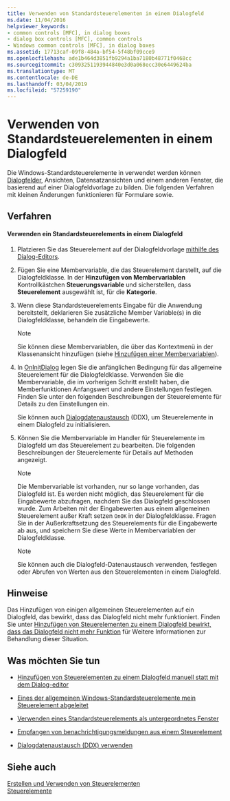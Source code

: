 ```yaml
---
title: Verwenden von Standardsteuerelementen in einem Dialogfeld
ms.date: 11/04/2016
helpviewer_keywords:
- common controls [MFC], in dialog boxes
- dialog box controls [MFC], common controls
- Windows common controls [MFC], in dialog boxes
ms.assetid: 17713caf-09f8-484a-bf54-5f48bf09cce9
ms.openlocfilehash: ade1b464d3851fb9294a1ba7180b48771f0468cc
ms.sourcegitcommit: c3093251193944840e3d0a068ecc30e6449624ba
ms.translationtype: MT
ms.contentlocale: de-DE
ms.lasthandoff: 03/04/2019
ms.locfileid: "57259190"
---
```

# <a name="using-common-controls-in-a-dialog-box"></a>Verwenden von Standardsteuerelementen in einem Dialogfeld

Die Windows-Standardsteuerelemente in verwendet werden können [Dialogfelder](../mfc/dialog-boxes.md), Ansichten, Datensatzansichten und einem anderen Fenster, die basierend auf einer Dialogfeldvorlage zu bilden. Die folgenden Verfahren mit kleinen Änderungen funktionieren für Formulare sowie.

## <a name="procedures"></a>Verfahren

#### <a name="to-use-a-common-control-in-a-dialog-box"></a>Verwenden ein Standardsteuerelements in einem Dialogfeld

1. Platzieren Sie das Steuerelement auf der Dialogfeldvorlage [mithilfe des Dialog-Editors](../mfc/using-the-dialog-editor-to-add-controls.md).

1. Fügen Sie eine Membervariable, die das Steuerelement darstellt, auf die Dialogfeldklasse. In der **Hinzufügen von Membervariablen** Kontrollkästchen **Steuerungsvariable** und sicherstellen, dass **Steuerelement** ausgewählt ist, für die **Kategorie**.

1. Wenn diese Standardsteuerelements Eingabe für die Anwendung bereitstellt, deklarieren Sie zusätzliche Member Variable(s) in die Dialogfeldklasse, behandeln die Eingabewerte.

    > [!NOTE]
    >  Sie können diese Membervariablen, die über das Kontextmenü in der Klassenansicht hinzufügen (siehe [Hinzufügen einer Membervariablen](../ide/adding-a-member-variable-visual-cpp.md)).

1. In [OnInitDialog](../mfc/reference/cdialog-class.md#oninitdialog) legen Sie die anfänglichen Bedingung für das allgemeine Steuerelement für die Dialogfeldklasse. Verwenden Sie die Membervariable, die im vorherigen Schritt erstellt haben, die Memberfunktionen Anfangswert und andere Einstellungen festlegen. Finden Sie unter den folgenden Beschreibungen der Steuerelemente für Details zu den Einstellungen ein.

   Sie können auch [Dialogdatenaustausch](../mfc/dialog-data-exchange-and-validation.md) (DDX), um Steuerelemente in einem Dialogfeld zu initialisieren.

1. Können Sie die Membervariable im Handler für Steuerelemente im Dialogfeld um das Steuerelement zu bearbeiten. Die folgenden Beschreibungen der Steuerelemente für Details auf Methoden angezeigt.

    > [!NOTE]
    >  Die Membervariable ist vorhanden, nur so lange vorhanden, das Dialogfeld ist. Es werden nicht möglich, das Steuerelement für die Eingabewerte abzufragen, nachdem Sie das Dialogfeld geschlossen wurde. Zum Arbeiten mit der Eingabewerten aus einem allgemeinen Steuerelement außer Kraft setzen `OnOK` in der Dialogfeldklasse. Fragen Sie in der Außerkraftsetzung des Steuerelements für die Eingabewerte ab aus, und speichern Sie diese Werte in Membervariablen der Dialogfeldklasse.

    > [!NOTE]
    >  Sie können auch die Dialogfeld-Datenaustausch verwenden, festlegen oder Abrufen von Werten aus den Steuerelementen in einem Dialogfeld.

## <a name="remarks"></a>Hinweise

Das Hinzufügen von einigen allgemeinen Steuerelementen auf ein Dialogfeld, das bewirkt, dass das Dialogfeld nicht mehr funktioniert. Finden Sie unter [Hinzufügen von Steuerelementen zu einem Dialogfeld bewirkt, dass das Dialogfeld nicht mehr Funktion](../windows/adding-controls-to-a-dialog-causes-the-dialog-to-no-longer-function.md) für Weitere Informationen zur Behandlung dieser Situation.

## <a name="what-do-you-want-to-do"></a>Was möchten Sie tun

- [Hinzufügen von Steuerelementen zu einem Dialogfeld manuell statt mit dem Dialog-editor](../mfc/adding-controls-by-hand.md)

- [Eines der allgemeinen Windows-Standardsteuerelemente mein Steuerelement abgeleitet](../mfc/deriving-controls-from-a-standard-control.md)

- [Verwenden eines Standardsteuerelements als untergeordnetes Fenster](../mfc/using-a-common-control-as-a-child-window.md)

- [Empfangen von benachrichtigungsmeldungen aus einem Steuerelement](../mfc/receiving-notification-from-common-controls.md)

- [Dialogdatenaustausch (DDX) verwenden](../mfc/dialog-data-exchange-and-validation.md)

## <a name="see-also"></a>Siehe auch

[Erstellen und Verwenden von Steuerelementen](../mfc/making-and-using-controls.md)<br/>
[Steuerelemente](../mfc/controls-mfc.md)
